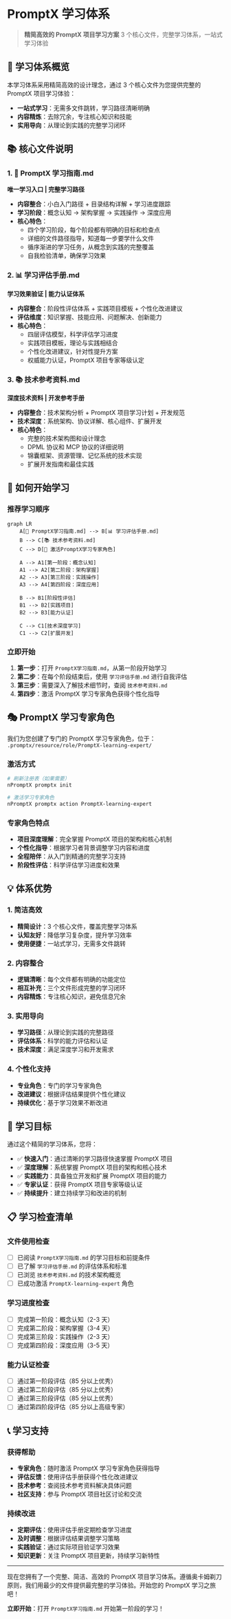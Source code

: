 # PromptX 学习体系

> **精简高效的 PromptX 项目学习方案**
> 3 个核心文件，完整学习体系，一站式学习体验

## 🎯 学习体系概览

本学习体系采用精简高效的设计理念，通过 3 个核心文件为您提供完整的 PromptX 项目学习体验：

- **一站式学习**：无需多文件跳转，学习路径清晰明确
- **内容精炼**：去除冗余，专注核心知识和技能
- **实用导向**：从理论到实践的完整学习闭环

## 📚 核心文件说明

### 1. 📖 PromptX 学习指南.md

**唯一学习入口 | 完整学习路径**

- **内容整合**：小白入门路径 + 目录结构详解 + 学习进度跟踪
- **学习阶段**：概念认知 → 架构掌握 → 实践操作 → 深度应用
- **核心特色**：
  - 四个学习阶段，每个阶段都有明确的目标和检查点
  - 详细的文件路径指导，知道每一步要学什么文件
  - 循序渐进的学习任务，从概念到实践的完整覆盖
  - 自我检验清单，确保学习效果

### 2. 📊 学习评估手册.md

**学习效果验证 | 能力认证体系**

- **内容整合**：阶段性评估体系 + 实践项目模板 + 个性化改进建议
- **评估维度**：知识掌握、技能应用、问题解决、创新能力
- **核心特色**：
  - 四层评估模型，科学评估学习进度
  - 实践项目模板，理论与实践相结合
  - 个性化改进建议，针对性提升方案
  - 权威能力认证，PromptX 项目专家等级认定

### 3. 📚 技术参考资料.md

**深度技术资料 | 开发参考手册**

- **内容整合**：技术架构分析 + PromptX 项目学习计划 + 开发规范
- **技术深度**：系统架构、协议详解、核心组件、扩展开发
- **核心特色**：
  - 完整的技术架构图和设计理念
  - DPML 协议和 MCP 协议的详细说明
  - 锦囊框架、资源管理、记忆系统的技术实现
  - 扩展开发指南和最佳实践

## 🚀 如何开始学习

### 推荐学习顺序

```mermaid
graph LR
    A[📖 PromptX学习指南.md] --> B[📊 学习评估手册.md]
    B --> C[📚 技术参考资料.md]
    C --> D[🎯 激活PromptX学习专家角色]

    A --> A1[第一阶段：概念认知]
    A1 --> A2[第二阶段：架构掌握]
    A2 --> A3[第三阶段：实践操作]
    A3 --> A4[第四阶段：深度应用]

    B --> B1[阶段性评估]
    B1 --> B2[实践项目]
    B2 --> B3[能力认证]

    C --> C1[技术深度学习]
    C1 --> C2[扩展开发]
```

### 立即开始

1. **第一步**：打开 `PromptX学习指南.md`，从第一阶段开始学习
2. **第二步**：在每个阶段结束后，使用 `学习评估手册.md` 进行自我评估
3. **第三步**：需要深入了解技术细节时，查阅 `技术参考资料.md`
4. **第四步**：激活 PromptX 学习专家角色获得个性化指导

## 🎭 PromptX 学习专家角色

我们为您创建了专门的 PromptX 学习专家角色，位于：
`.promptx/resource/role/PromptX-learning-expert/`

### 激活方式

```bash
# 刷新注册表（如果需要）
nPromptX promptx init

# 激活学习专家角色
nPromptX promptx action PromptX-learning-expert
```

### 专家角色特点

- **项目深度理解**：完全掌握 PromptX 项目的架构和核心机制
- **个性化指导**：根据学习者背景调整学习内容和进度
- **全程陪伴**：从入门到精通的完整学习支持
- **阶段性评估**：科学评估学习进度和效果

## 💡 体系优势

### 1. 简洁高效

- **精简设计**：3 个核心文件，覆盖完整学习体系
- **认知友好**：降低学习复杂度，提升学习效率
- **使用便捷**：一站式学习，无需多文件跳转

### 2. 内容整合

- **逻辑清晰**：每个文件都有明确的功能定位
- **相互补充**：三个文件形成完整的学习闭环
- **内容精炼**：专注核心知识，避免信息冗余

### 3. 实用导向

- **学习路径**：从理论到实践的完整路径
- **评估体系**：科学的能力评估和认证
- **技术深度**：满足深度学习和开发需求

### 4. 个性化支持

- **专业角色**：专门的学习专家角色
- **改进建议**：根据评估结果提供个性化建议
- **持续优化**：基于学习效果不断改进

## 🎯 学习目标

通过这个精简的学习体系，您将：

- ✅ **快速入门**：通过清晰的学习路径快速掌握 PromptX 项目
- ✅ **深度理解**：系统掌握 PromptX 项目的架构和核心技术
- ✅ **实践能力**：具备独立开发和扩展 PromptX 项目的能力
- ✅ **专家认证**：获得 PromptX 项目专家等级认证
- ✅ **持续提升**：建立持续学习和改进的机制

## 📋 学习检查清单

### 文件使用检查

- [ ] 已阅读 `PromptX学习指南.md` 的学习目标和前提条件
- [ ] 已了解 `学习评估手册.md` 的评估体系和标准
- [ ] 已浏览 `技术参考资料.md` 的技术架构概览
- [ ] 已成功激活 `PromptX-learning-expert` 角色

### 学习进度检查

- [ ] 完成第一阶段：概念认知（2-3 天）
- [ ] 完成第二阶段：架构掌握（3-4 天）
- [ ] 完成第三阶段：实践操作（2-3 天）
- [ ] 完成第四阶段：深度应用（3-5 天）

### 能力认证检查

- [ ] 通过第一阶段评估（85 分以上优秀）
- [ ] 通过第二阶段评估（85 分以上优秀）
- [ ] 通过第三阶段评估（85 分以上优秀）
- [ ] 通过第四阶段评估（85 分以上高级专家）

## 📞 学习支持

### 获得帮助

- **专家角色**：随时激活 PromptX 学习专家角色获得指导
- **评估反馈**：使用评估手册获得个性化改进建议
- **技术参考**：查阅技术参考资料解决具体问题
- **社区支持**：参与 PromptX 项目社区讨论和交流

### 持续改进

- **定期评估**：使用评估手册定期检查学习进度
- **及时调整**：根据评估结果调整学习策略
- **实践验证**：通过实际项目验证学习效果
- **知识更新**：关注 PromptX 项目更新，持续学习新特性

---

现在您拥有了一个完整、简洁、高效的 PromptX 项目学习体系。遵循奥卡姆剃刀原则，我们用最少的文件提供最完整的学习体验。开始您的 PromptX 学习之旅吧！

**立即开始**：打开 `PromptX学习指南.md` 开始第一阶段的学习！
